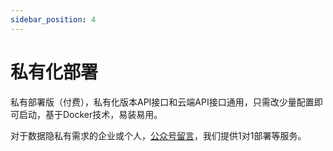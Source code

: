 ```yaml
---
sidebar_position: 4
---
```


# 私有化部署

私有部署版（付费），私有化版本API接口和云端API接口通用，只需改少量配置即可启动，基于Docker技术，易装易用。

对于数据隐私有需求的企业或个人，[公众号留言](/docs/guide/faq#联系建议)，我们提供1对1部署等服务。